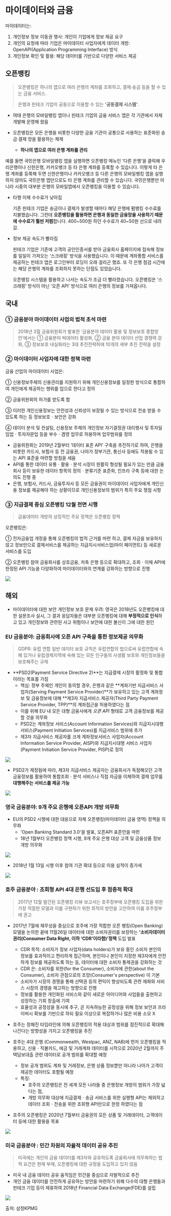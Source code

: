 # 마이데이터와 금융

마이데이터는:

1. 개인정보 정보 이동권 행사: 개인이 기업에게 정보 제공 요구
2. 개인의 요청에 따라 기업은 마이데이터 사업자에게 데이터 개방: OpenAPI(Application Programming Interface) 방식
3. 개인정보 확인 및 활용: 해당 데이터를 기반으로 다양한 서비스 제공



## 오픈뱅킹

> 오픈뱅킹은 하나의 앱으로 여러 은행의 계좌를 조회하고, 결제∙송금 등을 할 수 있는 금융 서비스. 
>
> 은행과 핀테크 기업이 공동으로 이용할 수 있는 **‘공동결제 시스템’**. 

- 여태 은행의 모바일뱅킹 앱이나 핀테크 기업의 금융 서비스 앱은 각 기관에서 자체 개발해 운영해 왔음

- 오픈뱅킹은 모든 은행을 비롯한 다양한 금융 기관이 공통으로 사용하는 표준화된 송금·결제 망을 활용하는 체제
  - **하나의 앱으로 여러 은행 계좌를 관리**

예를 들면 국민은행 모바일뱅킹 앱을 실행하면 오픈뱅킹 메뉴인 ‘다른 은행’을 클릭해 우리은행이나 신한은행, 카카오뱅크 등 타 은행 계좌를 등록할 수 있습니다. 이렇게 타 은행 계좌를 등록해 두면 신한은행이나 카카오뱅크 등 다른 은행의 모바일뱅킹 앱을 실행하지 않아도 국민은행 앱만으로도 타 은행 계좌를 관리할 수 있습니다. 국민은행뿐만 아니라 시중의 대부분 은행의 모바일앱에서 오픈뱅킹을 이용할 수 있습니다.



- 타행 이체 수수료가 낮아짐

  기존 핀테크 기업은 송금이나 결제가 발생할 때마다 해당 은행에 펌뱅킹 수수료를 지불했습니다. 그런데 **오픈뱅킹을 활용하면 은행과 동일한 금융망을 사용하기 때문에 수수료가 훨씬 저렴**합니다. 400~500원 하던 수수료가 40~50원 선으로 내려감.

  

- 정보 제공 속도가 빨라짐

  핀테크 기업은 기존에 고객의 공인인증서를 받아 금융회사 홈페이지에 접속해 정보를 일일이 가져오는 ‘스크래핑’ 방식을 사용했습니다. 이 때문에 계좌통합 서비스를 제공하는 핀테크 앱은 로그인부터 로딩이 오래 걸리곤 했죠. 또 각 은행 점검 시간에는 해당 은행의 계좌를 조회하지 못하는 단점도 있었습니다.

  오픈뱅킹 시스템을 활용하고 나서는 속도가 조금 더 빨라졌습니다. 오픈뱅킹은 ‘스크래핑’ 방식이 아닌 ‘오픈 API’ 방식으로 여러 은행의 정보를 가져옵니다.





## 국내

### ① 금융분야 마이데이터 사업의 법적 초석 마련

> 2018년 3월 금융위원회가 발표한 ‘금융분야 데이터 활용 및 정보보호 종합방안’에서는 ① 금융분야 빅데이터 활성화, ② 금융 분야 데이터 산업 경쟁력 강화, ③ 정보보호 내실화라는 3대 추진전략하에 10개의 세부 추진 전략을 설정

### ② 마이데이터 사업자에 대한 정책 마련

 금융 산업의 마이데이터 사업은:

 ① 신용정보주체의 신용관리를 지원하기 위해 개인신용정보를 일정한 방식으로 통합하여 개인에게 제공하는 행위를 업으로 한다고 정의

② 금융위원회의 허가를 받도록 함 

③ 이러한 개인신용정보는 안전성과 신뢰성이 보장될 수 있는 방식으로 전송 받을 수 있도록 하는 등 정보보호ㆍ보안은 강화

④ 데이터 분석 및 컨설팅, 신용정보 주체의 개인정보 자기결정권 대리행사 및 투자일임업ㆍ투자자문업 등을 부수ㆍ겸영 업무로 허용하며 업무범위를 정의 

- 금융위원회는 2019년 2월부터 ‘데이터 표준 API’ 구축을 추진하기로 하여, 은행을 비롯한 카드사, 보험사 등 전 금융권, 나아가 정부기관, 통신사 등에도 적용될 수 있는 API 표준을 마련할 방침을 세움
- API를 통한 데이터 유통ㆍ활용ㆍ분석 시장이 원활히 형성될 필요가 있는 만큼 금융회사 등이 보유한 데이터 항목의 정의ㆍ분류기준 표준화, 인프라 구축 등에 대한 논의도 진행 중
- 은행, 보험사, 카드사, 금융투자사 등 모든 금융권이 마이데이터 사업자에게 개인신용 정보를 제공해야 하는 상황이므로 개인신용정보의 범위가 특히 주요 쟁점 사항

### ③ 지급결제 중심 오픈뱅킹 12월 전면 시행

>  금융데이터 개방의 상징적인 주요 정책은 오픈뱅킹 정책

오픈뱅킹은:

① 전자금융업 개정을 통해 오픈뱅킹의 법적 근거를 마련 하고, 결제 자금을 보유하지 않고 정보만으로 결제서비스를 제공하는 지급지시서비스업(마이 페이먼트) 등 새로운 서비스를 도입

② 오픈뱅킹 참여 금융회사를 상호금융, 저축 은행 등으로 확대하고, 조회ㆍ이체 API에 한정된 API 기능을 다양화하여 마이데이터와의 연계를 강화하는 방향으로 진행

![](../Images/openbanking.PNG)







## 해외

- 마이데이터에 대한 보안 개인정보 보호 문제 우려: 영국은 2018년도 오픈뱅킹에 대한 설문조사 실시, 그 결과 응답자들은 대부분 오픈뱅킹에 대해 **부정적으로 인식**하고 있고 개인정보와 관련된 사고 위험이나 보안에 대한 불신이 그에 대한 원인



 ### EU 금융분야: 금융회사에 오픈 API 구축을 통한 정보제공 의무화

> GDPR: 유럽 연합 일반 데이터 보호 규칙은 유럽연합의 법으로써 유럽연합에 속해 있거나 유럽경제지역에 속해 있는 모든 인구들의 사생활 보호와 개인정보들을 보호해주는 규제

- **PSD2(Payment Service Directive 2)**는 지급결제 시장의 활정화 및 통합이라는 목표를 가짐
  - 핵심: 정부 주체인 개인이 동의할 경우, 은행과 같은 **계좌기반 지급서비스 사업자(Serving Payment Service Provider)**가 보유하고 있는 고객 계좌정보 및 금융정보에 대해 **제3자 지급서비스 제공자(Third Party Payment Service Provider, TPP)**의 계좌접근을 허용하였다는 점
  -  이를 위해 EU 내 모든 대형 금융사에게 *오픈 API* 형태로 고객 금융정보를 제공할 것을 의무화
  - PSD2는 계좌정보 서비스(Account Information Services)와 지급지시대행 서비스(Payment Initiation Services)를 지급서비스 범위에 추가
  -  제3자 지급서비스 제공자를 크게 계좌정보서비스 사업자(Account Information Service Provider, AISP)와 지급지시대행 서비스 사업자(Payment Initiation Service Provider, PISP)로 정의

![](../Images/psd2.PNG)

- PSD2가 제정됨에 따라, 제3자 지급서비스 제공자는 금융회사가 독점해오던 고객 금융정보를 활용하여 통합조회ㆍ분석 서비스나 직접 자금을 이체하여 결제 업무를 **대행해주는 서비스를 제공 가능**

![](../Images/psd22.PNG)



### 영국 금융분야: 9개 주요 은행에 오픈API 개방 의무화

- EU의 PSD2 시행에 대한 대응으로 자체 오픈뱅킹(마이데이터 금융 영역) 정책을 의무화
  - 'Open Banking Standard 3.0'을 발표, 오픈API 표준안을 마련
  - 18년 1월부터 오픈뱅킹 정책 시행, 9개 주요 은행 대상 고객 및 금융상품 정보 개방 의무화

![](../Images/englandopenapi.PNG)

- 2018년 1월 13일 시행 이후 참여 기관 확대 등으로 이용 실적이 증가세

![](../Images/englandopenapi2.PNG)



### 호주 금융분야 : 조회형 API 4대 은행 선도입 후 점증적 확대

> 2017년 12월 발간된 오픈뱅킹 리뷰 보고서는 호주정부에 오픈뱅킹 도입을 위한 가장 적절한 모델과 이를 구현하기 위한 최적의 방안을 고안하여 이를 호주정부에 권고



- 2017년 7월에 재무성을 중심으로 호주에 가장 적합한 오픈 뱅킹(Open Banking) 모델을 논의한 끝에 11월26일 데이터에 대한 소비자권리를 보장하는 **‘소비자데이터권리(Consumer Data Right, 이하 ‘CDR’이라함)’정책** 도입 발표
  - CDR 목적: 소비자가 정보 사업자(data holders)가 보유 중인 소비자 본인의 정보를 효과적이고 편리하게 접근하며, 본인이나 본인이 지정한 제3자에게 안전하게 정보를 제공하도록 하는 등, 데이터에 대한 소비자 통제권을 강화하는 것
  - CDR 은: 소비자를 위한(for the Consumer), 소비자에 관한(about the Consumer), 소비자 관점으로의 조망(Consumer's  perspective) 이 기본
  - 소비자가 시장의 경쟁을 통해 선택권 등의 편익이 향상되도록 관련 재화와 서비스 시장의 경쟁을 제고하는 방향으로 진행
  - 정보를 활용한 개인화된 서비스와 같이 새로운 아이디어와 사업들을 출현하고 성장하는 기회 창출에 기여
  - 효율성과 공정성을 동시에 추구, 곧 지속하능한 공정성을 위해 정보 보안과 프라이버시 확보를 기반으로 하되 필요 이상으로 복잡하거나 많은 비용 소모 X

- 호주는 정해진 타임라인에 의해 오픈뱅킹의 적용 대상과 범위를 점진적으로 확대해 나간다는 방향성을 가지고 오픈뱅킹을 추진
- 호주는 4대 은행 (Commonwealth, Westpac, ANZ, NAB)에 먼저 오픈뱅킹을 적용하고, 신용ㆍ직불카드, 에금 및 거래계좌 데이터를 시작으로  2020년 2월까지 주택담보대출 관련 데이터로 공개 범위를 확대할 예정
  - 정보 공개 범위도 계좌 및 거래정보, 은행 상품 정보뿐만 아니라 나아가 고객이 제공한 데이터도 포함될 예정
  - 특징:  
    - 호주의 오픈뱅킹은 전 세계 모든 나라들 중 은행정보 개방의 범위가 가장 넓다는 점,
    - 개방 의무화 대상에 지급결제ㆍ송금 서비스를 위한 실행형 API는 제외하고 데이터 조회ㆍ전송을 위한 조회형 API만으로 한정 하였다는 점

- 호주의 오픈뱅킹은 2020년 7월부터 금융권의 모든 상품 및 거래데이터, 고객데이터 등에 대한 활용을 목표

![](../Images/호주openapi.PNG)



### 미국 금융분야 : 민간 차원의 자율적 데이터 공유 추진

> 미국에는 개인의 금융 데이터를 제3자와 공유하도록 금융회사에 의무화하는 법적 요건은 현재 부재, 오픈뱅킹에 대한 규정을 도입하고 있지 않음

- 미국 내 금융 데이터 공유 움직임은 민간을 중심으로 자발적으로 추진
- 개인 금융 데이터를 안전하게 공유하는 방안을 마련하기 위해 다수의 대형 은행들과 핀테크 기업 등이 제휴하여 2018년 Financial Data Exchange(FDE)를 설립

![](../Images/미국openapi.PNG)

출처: 삼정KPMG